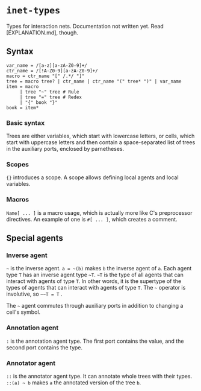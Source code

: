 # `inet-types`

Types for interaction nets. Documentation not written yet. Read [EXPLANATION.md], though.

## Syntax

```ebnf
var_name = /[a-z][a-zA-Z0-9]+/
ctr_name = /[!A-Z0-9][a-zA-Z0-9]+/
macro = ctr_name "[" /.*/ "]"
tree = macro tree? | ctr_name | ctr_name "(" tree* ")" | var_name
item = macro
     | tree "~" tree # Rule
     | tree "=" tree # Redex
     | "{" book "}"
book = item*
```


### Basic syntax

Trees are either variables, which start with lowercase letters, or cells, which start with uppercase letters and then contain a space-separated list of trees in the auxiliary ports, enclosed by parnetheses.

### Scopes

`{}` introduces a scope. A scope allows defining local agents and local variables.


### Macros

`Name[ ... ]`  is a macro usage, which is actually more like C's preprocessor directives. An example of one is `#[ ... ]`, which creates a comment.

## Special agents

### Inverse agent

`~` is the inverse agent. `a = ~(b)` makes `b` the inverse agent of `a`. Each agent type `T` has an inverse agent type `~T`. `~T` is the type of all agents that can interact with agents of type `T`. In other words, it is the supertype of the types of agents that can interact with agents of type `T`. The `~` operator is involutive, so `~~T = T` . 

The `~` agent commutes through auxiliary ports in addition to changing a cell's symbol.

### Annotation agent

`:` is the annotation agent type. The first port contains the value, and the second port contains the type.

### Annotator agent

`::` is the annotator agent type. It can annotate whole trees with their types. `::(a) ~ b` makes `a` the annotated version of the tree `b`.


